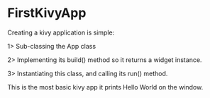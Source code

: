 # FirstKivyApp

Creating a kivy application is simple:
  
  1> Sub-classing the App class
  
  2> Implementing its build() method so it returns a widget instance.
  
  3> Instantiating this class, and calling its run() method.
  
This is the most basic kivy app it prints Hello World on the window.
